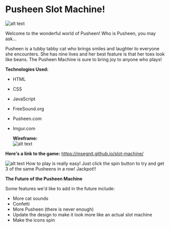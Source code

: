 # **Pusheen Slot Machine!** # 
![alt text](https://i.imgur.com/09mh58S.png)

Welcome to the wonderful world of Pusheen! Who is Pusheen, you may ask...

Pusheen is a tubby tabby cat who brings smiles and laughter to everyone she encounters. She has nine lives and her best feature is that her toes look like beans. The Pusheen Machine is sure to bring joy to anyone who plays! 


**Technologies Used:**
* HTML
* CSS
* JavaScript
* FreeSound.org
* Pusheen.com
* Imgur.com



  **Wireframe:**  
![alt text](https://i.imgur.com/wbUOoY0.png)

**Here's a link to the game:** https://msegnit.github.io/slot-machine/

![alt text](https://i.imgur.com/pSdoqgy.png)
How to play is really easy! Just click the spin button to try and get 3 of the same Pusheens in a row! Jackpot!!

**The Future of the Pusheen Machine**

Some features we'd like to add in the future include:
* More cat sounds
* Confetti
* More Pusheen (there is never enough)
* Update the design to make it look more like an actual slot machine
* Make the icons spin






